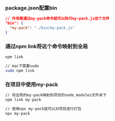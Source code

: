 ### package.json配置bin
```json
// 作用是通过my-pack命令就可以执行my-pack.js这个文件
"bin": {
  "my-pack": "./bin/my-pack.js"
}
```

### 通过npm link将这个命令映射到全局
```bash
npm link

// mac下需要sudo
sudo npm link
```

### 在项目中使用my-pack
```bash
// 将全局的my-pack映射到项目的node_modules文件夹下
npm link my-pack

// 使用npx my-pack就可以对项目进行打包
npx my-pack
```
